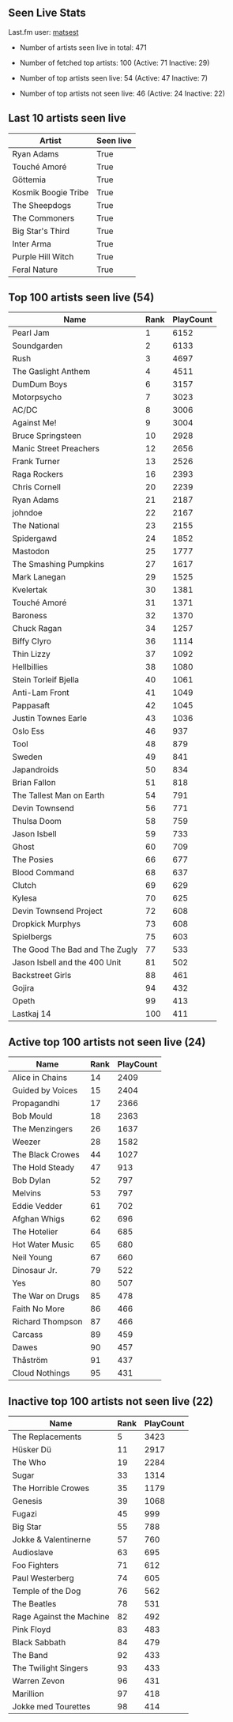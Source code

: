 ## Seen Live Stats

Last.fm user: [matsest](https://www.last.fm/user/matsest)

- Number of artists seen live in total: 471

- Number of fetched top artists: 100 (Active: 71 Inactive: 29)

- Number of top artists seen live: 54 (Active: 47 Inactive: 7)

- Number of top artists not seen live: 46 (Active: 24 Inactive: 22)

## Last 10 artists seen live

Artist              | Seen live
------------------- | ---------
Ryan Adams          | True     
Touché Amoré        | True     
Göttemia            | True     
Kosmik Boogie Tribe | True     
The Sheepdogs       | True     
The Commoners       | True     
Big Star's Third    | True     
Inter Arma          | True     
Purple Hill Witch   | True     
Feral Nature        | True     

## Top 100 artists seen live (54)

Name                           | Rank | PlayCount
------------------------------ | ---- | ---------
Pearl Jam                      | 1    | 6152     
Soundgarden                    | 2    | 6133     
Rush                           | 3    | 4697     
The Gaslight Anthem            | 4    | 4511     
DumDum Boys                    | 6    | 3157     
Motorpsycho                    | 7    | 3023     
AC/DC                          | 8    | 3006     
Against Me!                    | 9    | 3004     
Bruce Springsteen              | 10   | 2928     
Manic Street Preachers         | 12   | 2656     
Frank Turner                   | 13   | 2526     
Raga Rockers                   | 16   | 2393     
Chris Cornell                  | 20   | 2239     
Ryan Adams                     | 21   | 2187     
johndoe                        | 22   | 2167     
The National                   | 23   | 2155     
Spidergawd                     | 24   | 1852     
Mastodon                       | 25   | 1777     
The Smashing Pumpkins          | 27   | 1617     
Mark Lanegan                   | 29   | 1525     
Kvelertak                      | 30   | 1381     
Touché Amoré                   | 31   | 1371     
Baroness                       | 32   | 1370     
Chuck Ragan                    | 34   | 1257     
Biffy Clyro                    | 36   | 1114     
Thin Lizzy                     | 37   | 1092     
Hellbillies                    | 38   | 1080     
Stein Torleif Bjella           | 40   | 1061     
Anti-Lam Front                 | 41   | 1049     
Pappasaft                      | 42   | 1045     
Justin Townes Earle            | 43   | 1036     
Oslo Ess                       | 46   | 937      
Tool                           | 48   | 879      
Sweden                         | 49   | 841      
Japandroids                    | 50   | 834      
Brian Fallon                   | 51   | 818      
The Tallest Man on Earth       | 54   | 791      
Devin Townsend                 | 56   | 771      
Thulsa Doom                    | 58   | 759      
Jason Isbell                   | 59   | 733      
Ghost                          | 60   | 709      
The Posies                     | 66   | 677      
Blood Command                  | 68   | 637      
Clutch                         | 69   | 629      
Kylesa                         | 70   | 625      
Devin Townsend Project         | 72   | 608      
Dropkick Murphys               | 73   | 608      
Spielbergs                     | 75   | 603      
The Good The Bad and The Zugly | 77   | 533      
Jason Isbell and the 400 Unit  | 81   | 502      
Backstreet Girls               | 88   | 461      
Gojira                         | 94   | 432      
Opeth                          | 99   | 413      
Lastkaj 14                     | 100  | 411      

## Active top 100 artists not seen live (24)

Name             | Rank | PlayCount
---------------- | ---- | ---------
Alice in Chains  | 14   | 2409     
Guided by Voices | 15   | 2404     
Propagandhi      | 17   | 2366     
Bob Mould        | 18   | 2363     
The Menzingers   | 26   | 1637     
Weezer           | 28   | 1582     
The Black Crowes | 44   | 1027     
The Hold Steady  | 47   | 913      
Bob Dylan        | 52   | 797      
Melvins          | 53   | 797      
Eddie Vedder     | 61   | 702      
Afghan Whigs     | 62   | 696      
The Hotelier     | 64   | 685      
Hot Water Music  | 65   | 680      
Neil Young       | 67   | 660      
Dinosaur Jr.     | 79   | 522      
Yes              | 80   | 507      
The War on Drugs | 85   | 478      
Faith No More    | 86   | 466      
Richard Thompson | 87   | 466      
Carcass          | 89   | 459      
Dawes            | 90   | 457      
Thåström         | 91   | 437      
Cloud Nothings   | 95   | 431      

## Inactive top 100 artists not seen live (22)

Name                     | Rank | PlayCount
------------------------ | ---- | ---------
The Replacements         | 5    | 3423     
Hüsker Dü                | 11   | 2917     
The Who                  | 19   | 2284     
Sugar                    | 33   | 1314     
The Horrible Crowes      | 35   | 1179     
Genesis                  | 39   | 1068     
Fugazi                   | 45   | 999      
Big Star                 | 55   | 788      
Jokke & Valentinerne     | 57   | 760      
Audioslave               | 63   | 695      
Foo Fighters             | 71   | 612      
Paul Westerberg          | 74   | 605      
Temple of the Dog        | 76   | 562      
The Beatles              | 78   | 531      
Rage Against the Machine | 82   | 492      
Pink Floyd               | 83   | 483      
Black Sabbath            | 84   | 479      
The Band                 | 92   | 433      
The Twilight Singers     | 93   | 433      
Warren Zevon             | 96   | 431      
Marillion                | 97   | 418      
Jokke med Tourettes      | 98   | 414      
